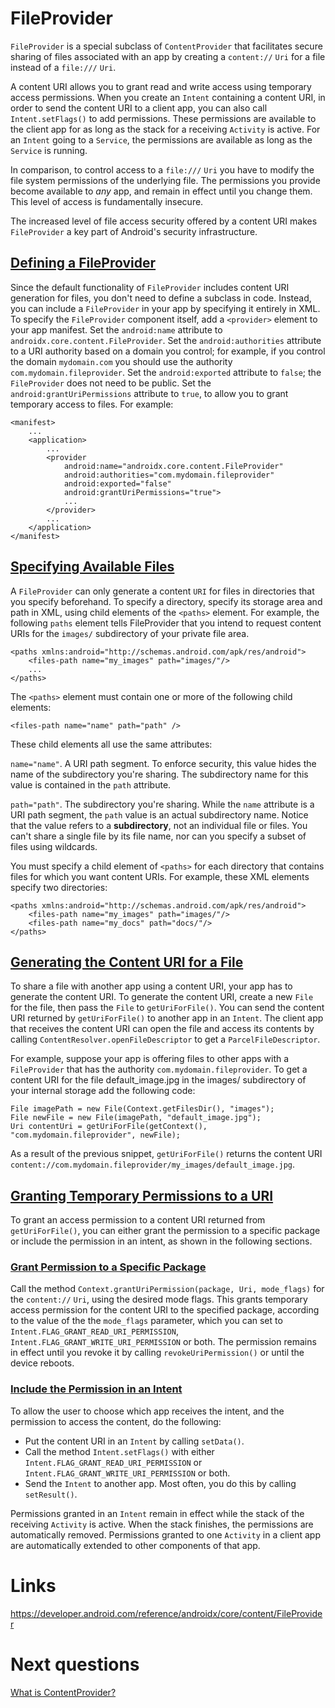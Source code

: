 # FileProvider
`FileProvider` is a special subclass of `ContentProvider` that facilitates secure sharing of files associated with an app by creating a `content://` `Uri` for a file instead of a `file:///` `Uri`.

A content URI allows you to grant read and write access using temporary access permissions. When you create an `Intent` containing a content URI, in order to send the content URI to a client app, you can also call `Intent.setFlags()` to add permissions. These permissions are available to the client app for as long as the stack for a receiving `Activity` is active. For an `Intent` going to a `Service`, the permissions are available as long as the `Service` is running.

In comparison, to control access to a `file:///` `Uri` you have to modify the file system permissions of the underlying file. The permissions you provide become available to *any* app, and remain in effect until you change them. This level of access is fundamentally insecure.

The increased level of file access security offered by a content URI makes `FileProvider` a key part of Android's security infrastructure.

## [Defining a FileProvider](https://developer.android.com/reference/androidx/core/content/FileProvider#ProviderDefinition)
Since the default functionality of `FileProvider` includes content URI generation for files, you don't need to define a subclass in code. Instead, you can include a `FileProvider` in your app by specifying it entirely in XML. To specify the `FileProvider` component itself, add a `<provider>` element to your app manifest. Set the `android:name` attribute to `androidx.core.content.FileProvider`. Set the `android:authorities` attribute to a URI authority based on a domain you control; for example, if you control the domain `mydomain.com` you should use the authority `com.mydomain.fileprovider`.  Set the `android:exported` attribute to `false`; the `FileProvider` does not need to be public. Set the `android:grantUriPermissions` attribute to `true`, to allow you to grant temporary access to files. For example:

```
<manifest>
    ...
    <application>
        ...
        <provider
            android:name="androidx.core.content.FileProvider"
            android:authorities="com.mydomain.fileprovider"
            android:exported="false"
            android:grantUriPermissions="true">
            ...
        </provider>
        ...
    </application>
</manifest>
```

## [Specifying Available Files](https://developer.android.com/reference/androidx/core/content/FileProvider#SpecifyFiles)
A `FileProvider` can only generate a content `URI` for files in directories that you specify beforehand. To specify a directory, specify its storage area and path in XML, using child elements of the `<paths>` element. For example, the following `paths` element tells FileProvider that you intend to request content URIs for the `images/` subdirectory of your private file area.

```
<paths xmlns:android="http://schemas.android.com/apk/res/android">
    <files-path name="my_images" path="images/"/>
    ...
</paths>
```

The `<paths>` element must contain one or more of the following child elements:
```
<files-path name="name" path="path" />
```

These child elements all use the same attributes:

`name="name"`. A URI path segment. To enforce security, this value hides the name of the subdirectory you're sharing. The subdirectory name for this value is contained in the `path` attribute.

`path="path"`. The subdirectory you're sharing. While the `name` attribute is a URI path segment, the `path` value is an actual subdirectory name. Notice that the value refers to a **subdirectory**, not an individual file or files. You can't share a single file by its file name, nor can you specify a subset of files using wildcards. 

You must specify a child element of `<paths>` for each directory that contains files for which you want content URIs. For example, these XML elements specify two directories:
```
<paths xmlns:android="http://schemas.android.com/apk/res/android">
    <files-path name="my_images" path="images/"/>
    <files-path name="my_docs" path="docs/"/>
</paths>
```

## [Generating the Content URI for a File](https://developer.android.com/reference/androidx/core/content/FileProvider#GetUri)
To share a file with another app using a content URI, your app has to generate the content URI. To generate the content URI, create a new `File` for the file, then pass the `File` to `getUriForFile()`. You can send the content URI returned by `getUriForFile()` to another app in an `Intent`. The client app that receives the content URI can open the file and access its contents by calling `ContentResolver.openFileDescriptor` to get a `ParcelFileDescriptor`.

For example, suppose your app is offering files to other apps with a `FileProvider` that has the authority `com.mydomain.fileprovider`. To get a content URI for the file default_image.jpg in the images/ subdirectory of your internal storage add the following code:

```
File imagePath = new File(Context.getFilesDir(), "images");
File newFile = new File(imagePath, "default_image.jpg");
Uri contentUri = getUriForFile(getContext(), "com.mydomain.fileprovider", newFile);
```

As a result of the previous snippet, `getUriForFile()` returns the content URI `content://com.mydomain.fileprovider/my_images/default_image.jpg`.

## [Granting Temporary Permissions to a URI](https://developer.android.com/reference/androidx/core/content/FileProvider#Permissions)
To grant an access permission to a content URI returned from `getUriForFile()`, you can either grant the permission to a specific package or include the permission in an intent, as shown in the following sections.

### [Grant Permission to a Specific Package](https://developer.android.com/reference/androidx/core/content/FileProvider#grant-permission-to-a-specific-package)
Call the method `Context.grantUriPermission(package, Uri, mode_flags)` for the `content://` `Uri`, using the desired mode flags. This grants temporary access permission for the content URI to the specified package, according to the value of the the `mode_flags` parameter, which you can set to `Intent.FLAG_GRANT_READ_URI_PERMISSION`, `Intent.FLAG_GRANT_WRITE_URI_PERMISSION` or both. The permission remains in effect until you revoke it by calling `revokeUriPermission()` or until the device reboots.

### [Include the Permission in an Intent](https://developer.android.com/reference/androidx/core/content/FileProvider#include-the-permission-in-an-intent)
To allow the user to choose which app receives the intent, and the permission to access the content, do the following:
- Put the content URI in an `Intent` by calling `setData()`.
- Call the method `Intent.setFlags()` with either `Intent.FLAG_GRANT_READ_URI_PERMISSION` or `Intent.FLAG_GRANT_WRITE_URI_PERMISSION` or both.
- Send the `Intent` to another app. Most often, you do this by calling `setResult()`.

Permissions granted in an `Intent` remain in effect while the stack of the receiving `Activity` is active. When the stack finishes, the permissions are automatically removed. Permissions granted to one `Activity` in a client app are automatically extended to other components of that app.

# Links
https://developer.android.com/reference/androidx/core/content/FileProvider

# Next questions
[What is ContentProvider?](https://github.com/Kirchhoff-/Android-Interview-Questions/blob/master/Android/What's%20ContentProvider.md)
